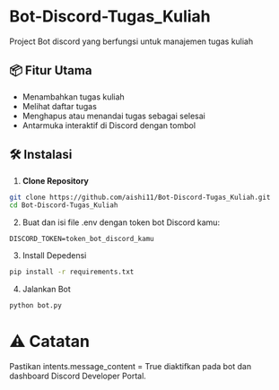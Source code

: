 # Bot-Discord-Tugas_Kuliah
Project Bot discord yang berfungsi untuk manajemen tugas kuliah

## 📦 Fitur Utama
- Menambahkan tugas kuliah
- Melihat daftar tugas
- Menghapus atau menandai tugas sebagai selesai
- Antarmuka interaktif di Discord dengan tombol

## 🛠️ Instalasi

1. **Clone Repository**

```bash
git clone https://github.com/aishi11/Bot-Discord-Tugas_Kuliah.git
cd Bot-Discord-Tugas_Kuliah 
```
2. Buat dan isi file .env dengan token bot Discord kamu:
```env
DISCORD_TOKEN=token_bot_discord_kamu
```
3. Install Depedensi
```bash
pip install -r requirements.txt
```
4. Jalankan Bot
```bash
python bot.py
```
# ⚠️ Catatan
Pastikan intents.message_content = True diaktifkan pada bot dan dashboard Discord Developer Portal.




